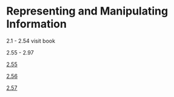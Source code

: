 # Representing and Manipulating Information

2.1 - 2.54 visit book

2.55 - 2.97

[2.55](./2.55.md)

[2.56](./2.56.md)

[2.57](./2.57.md)
